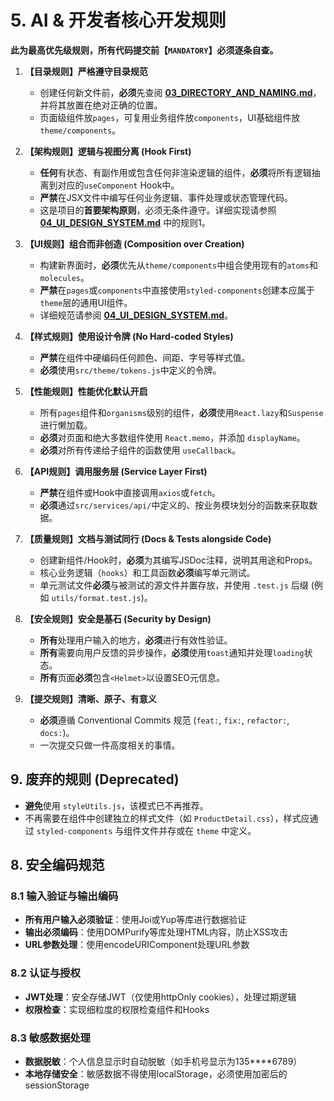 # 5. AI & 开发者核心开发规则

**此为最高优先级规则，所有代码提交前【`MANDATORY`】必须逐条自查。**

1.  **【目录规则】严格遵守目录规范**
    - 创建任何新文件前，**必须**先查阅 **[03_DIRECTORY_AND_NAMING.md](./03_DIRECTORY_AND_NAMING.md)**，并将其放置在绝对正确的位置。
    - 页面级组件放`pages`，可复用业务组件放`components`，UI基础组件放`theme/components`。

2.  **【架构规则】逻辑与视图分离 (Hook First)**
    - **任何**有状态、有副作用或包含任何非渲染逻辑的组件，**必须**将所有逻辑抽离到对应的`useComponent` Hook中。
    - **严禁**在JSX文件中编写任何业务逻辑、事件处理或状态管理代码。
    - 这是项目的**首要架构原则**，必须无条件遵守。详细实现请参照 **[04_UI_DESIGN_SYSTEM.md](./04_UI_DESIGN_SYSTEM.md)** 中的规则1。

3.  **【UI规则】组合而非创造 (Composition over Creation)**
    - 构建新界面时，**必须**优先从`theme/components`中组合使用现有的`atoms`和`molecules`。
    - **严禁**在`pages`或`components`中直接使用`styled-components`创建本应属于`theme`层的通用UI组件。
    - 详细规范请参阅 **[04_UI_DESIGN_SYSTEM.md](./04_UI_DESIGN_SYSTEM.md)**。

4.  **【样式规则】使用设计令牌 (No Hard-coded Styles)**
    - **严禁**在组件中硬编码任何颜色、间距、字号等样式值。
    - **必须**使用`src/theme/tokens.js`中定义的令牌。

5.  **【性能规则】性能优化默认开启**
    - 所有`pages`组件和`organisms`级别的组件，**必须**使用`React.lazy`和`Suspense`进行懒加载。
    - **必须**对页面和绝大多数组件使用 `React.memo`，并添加 `displayName`。
    - **必须**对所有传递给子组件的函数使用 `useCallback`。

6.  **【API规则】调用服务层 (Service Layer First)**
    - **严禁**在组件或Hook中直接调用`axios`或`fetch`。
    - **必须**通过`src/services/api/`中定义的、按业务模块划分的函数来获取数据。

7.  **【质量规则】文档与测试同行 (Docs & Tests alongside Code)**
    - 创建新组件/Hook时，**必须**为其编写JSDoc注释，说明其用途和Props。
    - 核心业务逻辑（`hooks`）和工具函数**必须**编写单元测试。
    - 单元测试文件**必须**与被测试的源文件并置存放，并使用 `.test.js` 后缀 (例如 `utils/format.test.js`)。

8.  **【安全规则】安全是基石 (Security by Design)**
    - **所有**处理用户输入的地方，**必须**进行有效性验证。
    - **所有**需要向用户反馈的异步操作，**必须**使用`toast`通知并处理`loading`状态。
    - **所有**页面**必须**包含`<Helmet>`以设置SEO元信息。

9.  **【提交规则】清晰、原子、有意义**
    - **必须**遵循 Conventional Commits 规范 (`feat:`, `fix:`, `refactor:`, `docs:`)。
    - 一次提交只做一件高度相关的事情。

## 9. 废弃的规则 (Deprecated)

- **避免**使用 `styleUtils.js`，该模式已不再推荐。
- 不再需要在组件中创建独立的样式文件（如 `ProductDetail.css`），样式应通过 `styled-components` 与组件文件并存或在 `theme` 中定义。

## 8. 安全编码规范

### 8.1 输入验证与输出编码
- **所有用户输入必须验证**：使用Joi或Yup等库进行数据验证
- **输出必须编码**：使用DOMPurify等库处理HTML内容，防止XSS攻击
- **URL参数处理**：使用encodeURIComponent处理URL参数

### 8.2 认证与授权
- **JWT处理**：安全存储JWT（仅使用httpOnly cookies），处理过期逻辑
- **权限检查**：实现细粒度的权限检查组件和Hooks

### 8.3 敏感数据处理
- **数据脱敏**：个人信息显示时自动脱敏（如手机号显示为135****6789）
- **本地存储安全**：敏感数据不得使用localStorage，必须使用加密后的sessionStorage    